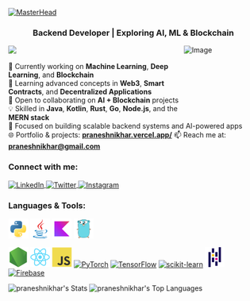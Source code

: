 [![MasterHead](https://github.com/user-attachments/assets/5bb334fa-352d-4da1-aa8b-453f56707db8)](https://praneshnikhar.vercel.app/)
<h3 align="center">Backend Developer | Exploring AI, ML & Blockchain</h3>
<img align="right" width="150" height="150" alt="Image" src="https://github.com/user-attachments/assets/e333eb23-2bfb-4f01-a0ed-1aebd0b799eb" />
<img src="https://komarev.com/ghpvc/?username=praneshnikhar&label=👀%20Profile%20Hits&color=570987&style=for-the-badge" />

🔭 Currently working on **Machine Learning**, **Deep Learning**, and **Blockchain**  
🌱 Learning advanced concepts in **Web3**, **Smart Contracts**, and **Decentralized Applications**  
🤝 Open to collaborating on **AI + Blockchain** projects  
💡 Skilled in **Java**, **Kotlin**, **Rust**, **Go**, **Node.js**, and the **MERN stack**  
🚀 Focused on building scalable backend systems and AI-powered apps  
🌐 Portfolio & projects: [**praneshnikhar.vercel.app/**](https://praneshnikhar.vercel.app/)
📫 Reach me at: **praneshnikhar@gmail.com**


<h3 align="left">Connect with me:</h3>

<p align="left">
  <a href="https://linkedin.com/in/praneshnikhar" target="blank">
    <img align="center" src="https://cdn.jsdelivr.net/gh/devicons/devicon/icons/linkedin/linkedin-original.svg" alt="LinkedIn" width="30" height="30" />
  </a>
  <a href="https://x.com/PraneshNikhar" target="blank">
    <img align="center" src="https://cdn.jsdelivr.net/gh/devicons/devicon/icons/twitter/twitter-original.svg" alt="Twitter" width="30" height="30" />
  </a>
  <a href="https://instagram.com/praneshnikhar" target="blank">
    <img align="center" src="https://raw.githubusercontent.com/rahuldkjain/github-profile-readme-generator/master/src/images/icons/Social/instagram.svg" alt="Instagram" width="30" height="30" />
  </a>
  
</p>

<h3 align="left">Languages & Tools:</h3>

<p align="left">
  <a href="https://www.python.org" target="_blank"><img src="https://raw.githubusercontent.com/devicons/devicon/master/icons/python/python-original.svg" alt="Python" width="40" height="40"/></a>
  <a href="https://www.java.com" target="_blank"><img src="https://raw.githubusercontent.com/devicons/devicon/master/icons/java/java-original.svg" alt="Java" width="40" height="40"/></a>
  <a href="https://kotlinlang.org/" target="_blank"><img src="https://raw.githubusercontent.com/devicons/devicon/master/icons/kotlin/kotlin-original.svg" alt="Kotlin" width="40" height="40"/></a>
  <a href="https://golang.org/" target="_blank"><img src="https://raw.githubusercontent.com/devicons/devicon/master/icons/go/go-original.svg" alt="Go" width="40" height="40"/></a>
 
  <a href="https://nodejs.org/" target="_blank"><img src="https://raw.githubusercontent.com/devicons/devicon/master/icons/nodejs/nodejs-original.svg" alt="Node.js" width="40" height="40"/></a>
  <a href="https://reactjs.org/" target="_blank"><img src="https://raw.githubusercontent.com/devicons/devicon/master/icons/react/react-original.svg" alt="React" width="40" height="40"/></a>
  <a href="https://developer.mozilla.org/en-US/docs/Web/JavaScript" target="_blank"><img src="https://raw.githubusercontent.com/devicons/devicon/master/icons/javascript/javascript-original.svg" alt="JavaScript" width="40" height="40"/></a>
  <a href="https://pytorch.org/" target="_blank"><img src="https://www.vectorlogo.zone/logos/pytorch/pytorch-icon.svg" alt="PyTorch" width="40" height="40"/></a>
  <a href="https://www.tensorflow.org/" target="_blank"><img src="https://www.vectorlogo.zone/logos/tensorflow/tensorflow-icon.svg" alt="TensorFlow" width="40" height="40"/></a>
  <a href="https://scikit-learn.org/" target="_blank"><img src="https://upload.wikimedia.org/wikipedia/commons/0/05/Scikit_learn_logo_small.svg" alt="scikit-learn" width="40" height="40"/></a>
  <a href="https://pandas.pydata.org/" target="_blank"><img src="https://raw.githubusercontent.com/devicons/devicon/master/icons/pandas/pandas-original.svg" alt="Pandas" width="40" height="40"/></a>
  <a href="https://firebase.google.com/" target="_blank"><img src="https://www.vectorlogo.zone/logos/firebase/firebase-icon.svg" alt="Firebase" width="40" height="40"/></a>
</p>

![praneshnikhar's Stats](https://github-readme-stats.vercel.app/api?username=praneshnikhar&theme=buefy&show_icons=true&hide_border=true&count_private=true)
![praneshnikhar's Top Languages](https://github-readme-stats.vercel.app/api/top-langs/?username=praneshnikhar&theme=material-palenight&show_icons=true&hide_border=true&layout=compact)

